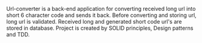 Url-converter is a back-end application for converting received long url into short 6 character code and sends it back.
Before converting and storing url, long url is validated.
Received long and generated short code url's are stored in database.
Project is created by SOLID principles, Design patterns and TDD.
